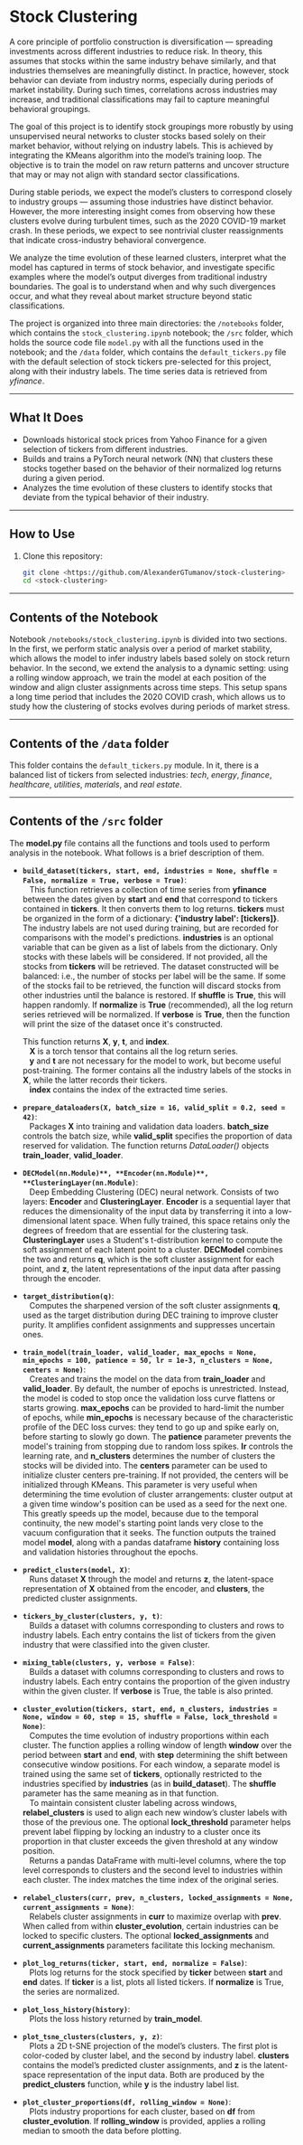 # Stock Clustering

A core principle of portfolio construction is diversification — spreading investments across different industries to reduce risk. In theory, this assumes that stocks within the same industry behave similarly, and that industries themselves are meaningfully distinct. In practice, however, stock behavior can deviate from industry norms, especially during periods of market instability. During such times, correlations across industries may increase, and traditional classifications may fail to capture meaningful behavioral groupings.

The goal of this project is to identify stock groupings more robustly by using unsupervised neural networks to cluster stocks based solely on their market behavior, without relying on industry labels. This is achieved by integrating the KMeans algorithm into the model’s training loop. The objective is to train the model on raw return patterns and uncover structure that may or may not align with standard sector classifications.

During stable periods, we expect the model’s clusters to correspond closely to industry groups — assuming those industries have distinct behavior. However, the more interesting insight comes from observing how these clusters evolve during turbulent times, such as the 2020 COVID-19 market crash. In these periods, we expect to see nontrivial cluster reassignments that indicate cross-industry behavioral convergence.

We analyze the time evolution of these learned clusters, interpret what the model has captured in terms of stock behavior, and investigate specific examples where the model’s output diverges from traditional industry boundaries. The goal is to understand when and why such divergences occur, and what they reveal about market structure beyond static classifications.

The project is organized into three main directories: the `/notebooks` folder, which contains the `stock_clustering.ipynb` notebook; the `/src` folder, which holds the source code file `model.py` with all the functions used in the notebook; and the `/data` folder, which contains the `default_tickers.py` file with the default selection of stock tickers pre-selected for this project, along with their industry labels. The time series data is retrieved from *yfinance*.

---

## What It Does

- Downloads historical stock prices from Yahoo Finance for a given selection of tickers from different industries.
- Builds and trains a PyTorch neural network (NN) that clusters these stocks together based on the behavior of their normalized log returns during a given period.
- Analyzes the time evolution of these clusters to identify stocks that deviate from the typical behavior of their industry.

---

## How to Use

1. Clone this repository:
   ```bash
   git clone <https://github.com/AlexanderGTumanov/stock-clustering>
   cd <stock-clustering>

---

## Contents of the Notebook

Notebook `/notebooks/stock_clustering.ipynb` is divided into two sections. In the first, we perform static analysis over a period of market stability, which allows the model to infer industry labels based solely on stock return behavior. In the second, we extend the analysis to a dynamic setting: using a rolling window approach, we train the model at each position of the window and align cluster assignments across time steps. This setup spans a long time period that includes the 2020 COVID crash, which allows us to study how the clustering of stocks evolves during periods of market stress.

---


## Contents of the `/data` folder

This folder contains the `default_tickers.py` module. In it, there is a balanced list of tickers from selected industries: *tech*, *energy*, *finance*, *healthcare*, *utilities*, *materials*, and *real estate*.

---

## Contents of the `/src` folder

The **model.py** file contains all the functions and tools used to perform analysis in the notebook. What follows is a brief description of them.

- **`build_dataset(tickers, start, end, industries = None, shuffle = False, normalize = True, verbose = True)`**:  
   &nbsp;&nbsp;&nbsp;This function retrieves a collection of time series from **yfinance** between the dates given by **start** and **end** that correspond to tickers contained in **tickers**. It then converts them to log returns. **tickers** must be organized in the form of a dictionary: **{'industry label': [tickers]}**. The industry labels are not used during training, but are recorded for comparisons with the model's predictions. **industries** is an optional variable that can be given as a list of labels from the dictionary. Only stocks with these labels will be considered. If not provided, all the stocks from **tickers** will be retrieved. The dataset constructed will be balanced: i.e., the number of stocks per label will be the same. If some of the stocks fail to be retrieved, the function will discard stocks from other industries until the balance is restored. If **shuffle** is **True**, this will happen randomly. If **normalize** is **True** (recommended), all the log return series retrieved will be normalized. If **verbose** is **True**, then the function will print the size of the dataset once it's constructed.
  
  This function returns **X**, **y**, **t**, and **index**.  
  &nbsp;&nbsp;&nbsp;**X** is a torch tensor that contains all the log return series.  
  &nbsp;&nbsp;&nbsp;**y** and **t** are not necessary for the model to work, but become useful post-training. The former contains all the industry labels of the stocks in **X**, while the latter records their tickers.  
  &nbsp;&nbsp;&nbsp;**index** contains the index of the extracted time series.

- **`prepare_dataloaders(X, batch_size = 16, valid_split = 0.2, seed = 42)`**:  
  &nbsp;&nbsp;&nbsp;Packages **X** into training and validation data loaders. **batch_size** controls the batch size, while **valid_split** specifies the proportion of data reserved for validation. The function returns *DataLoader()* objects **train_loader**, **valid_loader**.

- **`DECModel(nn.Module)**, **Encoder(nn.Module)**, **ClusteringLayer(nn.Module)`**:  
  &nbsp;&nbsp;&nbsp;Deep Embedding Clustering (DEC) neural network. Consists of two layers: **Encoder** and **ClusteringLayer**. **Encoder** is a sequential layer that reduces the dimensionality of the input data by transferring it into a low-dimensional latent space. When fully trained, this space retains only the degrees of freedom that are essential for the clustering task. **ClusteringLayer** uses a Student's t-distribution kernel to compute the soft assignment of each latent point to a cluster. **DECModel** combines the two and returns **q**, which is the soft cluster assignment for each point, and **z**, the latent representations of the input data after passing through the encoder.

- **`target_distribution(q)`**:  
  &nbsp;&nbsp;&nbsp;Computes the sharpened version of the soft cluster assignments **q**, used as the target distribution during DEC training to improve cluster purity. It amplifies confident assignments and suppresses uncertain ones.

- **`train_model(train_loader, valid_loader, max_epochs = None, min_epochs = 100, patience = 50, lr = 1e-3, n_clusters = None, centers = None)`**:  
  &nbsp;&nbsp;&nbsp;Creates and trains the model on the data from **train_loader** and **valid_loader**. By default, the number of epochs is unrestricted. Instead, the model is coded to stop once the validation loss curve flattens or starts growing. **max_epochs** can be provided to hard-limit the number of epochs, while **min_epochs** is necessary because of the characteristic profile of the DEC loss curves: they tend to go up and spike early on, before starting to slowly go down. The **patience** parameter prevents the model's training from stopping due to random loss spikes. **lr** controls the learning rate, and **n_clusters** determines the number of clusters the stocks will be divided into. The **centers** parameter can be used to initialize cluster centers pre-training. If not provided, the centers will be initialized through KMeans. This parameter is very useful when determining the time evolution of cluster arrangements: cluster output at a given time window's position can be used as a seed for the next one. This greatly speeds up the model, because due to the temporal continuity, the new model's starting point lands very close to the vacuum configuration that it seeks. The function outputs the trained model **model**, along with a pandas dataframe **history** containing loss and validation histories throughout the epochs.

- **`predict_clusters(model, X)`**:  
  &nbsp;&nbsp;&nbsp;Runs dataset **X** through the model and returns **z**, the latent-space representation of **X** obtained from the encoder, and **clusters**, the predicted cluster assignments.

- **`tickers_by_cluster(clusters, y, t)`**:  
  &nbsp;&nbsp;&nbsp;Builds a dataset with columns corresponding to clusters and rows to industry labels. Each entry contains the list of tickers from the given industry that were classified into the given cluster.

- **`mixing_table(clusters, y, verbose = False)`**:  
  &nbsp;&nbsp;&nbsp;Builds a dataset with columns corresponding to clusters and rows to industry labels. Each entry contains the proportion of the given industry within the given cluster. If **verbose** is True, the table is also printed.

- **`cluster_evolution(tickers, start, end, n_clusters, industries = None, window = 60, step = 15, shuffle = False, lock_threshold = None)`**:  
  &nbsp;&nbsp;&nbsp;Computes the time evolution of industry proportions within each cluster. The function applies a rolling window of length **window** over the period between **start** and **end**, with **step** determining the shift between consecutive window positions. For each window, a separate model is trained using the same set of **tickers**, optionally restricted to the industries specified by **industries** (as in **build_dataset**). The **shuffle** parameter has the same meaning as in that function.  
  &nbsp;&nbsp;&nbsp;To maintain consistent cluster labeling across windows, **relabel_clusters** is used to align each new window’s cluster labels with those of the previous one. The optional **lock_threshold** parameter helps prevent label flipping by locking an industry to a cluster once its proportion in that cluster exceeds the given threshold at any window position.  
  &nbsp;&nbsp;&nbsp;Returns a pandas DataFrame with multi-level columns, where the top level corresponds to clusters and the second level to industries within each cluster. The index matches the time index of the original series.

- **`relabel_clusters(curr, prev, n_clusters, locked_assignments = None, current_assignments = None)`**:  
  &nbsp;&nbsp;&nbsp;Relabels cluster assignments in **curr** to maximize overlap with **prev**. When called from within **cluster_evolution**, certain industries can be locked to specific clusters. The optional **locked_assignments** and **current_assignments** parameters facilitate this locking mechanism.

- **`plot_log_returns(ticker, start, end, normalize = False)`**:  
  &nbsp;&nbsp;&nbsp;Plots log returns for the stock specified by **ticker** between **start** and **end** dates. If **ticker** is a list, plots all listed tickers. If **normalize** is True, the series are normalized.

- **`plot_loss_history(history)`**:  
  &nbsp;&nbsp;&nbsp;Plots the loss history returned by **train_model**.

- **`plot_tsne_clusters(clusters, y, z)`**:  
  &nbsp;&nbsp;&nbsp;Plots a 2D t-SNE projection of the model’s clusters. The first plot is color-coded by cluster label, and the second by industry label. **clusters** contains the model’s predicted cluster assignments, and **z** is the latent-space representation of the input data. Both are produced by the **predict_clusters** function, while **y** is the industry label list.

- **`plot_cluster_proportions(df, rolling_window = None)`**:  
  &nbsp;&nbsp;&nbsp;Plots industry proportions for each cluster, based on **df** from **cluster_evolution**. If **rolling_window** is provided, applies a rolling median to smooth the data before plotting.
